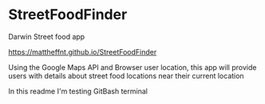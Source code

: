 # StreetFoodFinder
Darwin Street food app

 https://mattheffnt.github.io/StreetFoodFinder

Using the Google Maps API and Browser user location, this app will provide users with
details about street food locations near their current location

In this readme I'm testing GitBash terminal